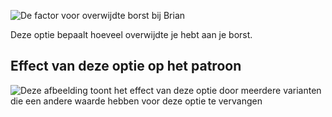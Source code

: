 ![De factor voor overwijdte borst bij Brian](./chestease.svg)

Deze optie bepaalt hoeveel overwijdte je hebt aan je borst.

## Effect van deze optie op het patroon

![Deze afbeelding toont het effect van deze optie door meerdere varianten die een andere waarde hebben voor deze optie te vervangen](brian_chestease_sample.svg "Effect van deze optie op het patroon")
